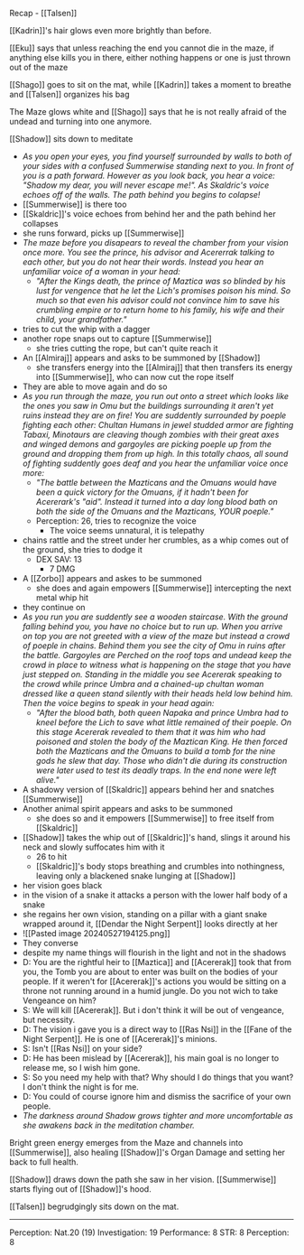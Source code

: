 Recap - [[Talsen]]

[[Kadrin]]'s hair glows even more brightly than before.

[[Eku]] says that unless reaching the end you cannot die in the maze, if anything else kills you in there, either nothing happens or one is just thrown out of the maze

[[Shago]] goes to sit on the mat, while [[Kadrin]] takes a moment to breathe and [[Talsen]] organizes his bag

The Maze glows white and [[Shago]] says that he is not really afraid of the undead and turning into one anymore.

[[Shadow]] sits down to meditate
- _As you open your eyes, you find yourself surrounded by walls to both of your sides with a confused Summerwise standing next to you. In front of you is a path forward. However as you look back, you hear a voice: "Shadow my dear, you will never escape me!". As Skaldric's voice echoes off of the walls. The path behind you begins to colapse!_
- [[Summerwise]] is there too
- [[Skaldric]]'s voice echoes from behind her and the path behind her collapses
- she runs forward, picks up [[Summerwise]]
- _The maze before you disapears to reveal the chamber from your vision once more. You see the prince, his advisor and Acererrak talking to each other, but you do not hear their words. Instead you hear an unfamiliar voice of a woman in your head:_
	- _"After the Kings death, the prince of Maztica was so blinded by his lust for vengence that he let the Lich's promises poison his mind. So much so that even his advisor could not convince him to save his crumbling empire or to return home to his family, his wife and their child, your grandfather."_
- tries to cut the whip with a dagger
- another rope snaps out to capture [[Summerwise]]
	- she tries cutting the rope, but can't quite reach it
- An [[Almiraj]] appears and asks to be summoned by [[Shadow]]
	- she transfers energy into the [[Almiraj]] that then transfers its energy into [[Summerwise]], who can now cut the rope itself
- They are able to move again and do so
- _As you run through the maze, you run out onto a street which looks like the ones you saw in Omu but the buildings surrounding it aren't yet ruins instead they are on fire! You are suddently surrounded by poeple fighting each other: Chultan Humans in jewel studded armor are fighting Tabaxi, Minotaurs are cleaving though zombies with their great axes and winged demons and gargoyles are picking poeple up from the ground and dropping them from up high. In this totally chaos, all sound of fighting suddently goes deaf and you hear the unfamiliar voice once more:_
	- _"The battle between the Mazticans and the Omuans would have been a quick victory for the Omuans, if it hadn't been for Acererark's "aid". Instead it turned into a day long blood bath on both the side of the Omuans and the Mazticans, YOUR poeple."_
	- Perception: 26, tries to recognize the voice
		- The voice seems unnatural, it is telepathy
- chains rattle and the street under her crumbles, as a whip comes out of the ground, she tries to dodge it
	- DEX SAV: 13
		- 7 DMG
- A [[Zorbo]] appears and askes to be summoned
	- she does and again empowers [[Summerwise]] intercepting the next metal whip hit
- they continue on
- _As you run you are suddently see a wooden staircase. With the ground falling behind you, you have no choice but to run up. When you arrive on top you are not greeted with a view of the maze but instead a crowd of poeple in chains. Behind them you see the city of Omu in ruins after the battle. Gargoyles are Perched on the roof tops and undead keep the crowd in place to witness what is happening on the stage that you have just stepped on. Standing in the middle you see Acererak speaking to the crowd while prince Umbra and a chained-up chultan woman dressed like a queen stand silently with their heads held low behind him. Then the voice begins to speak in your head again:_
	- _"After the blood bath, both queen Napaka and prince Umbra had to kneel before the Lich to save what little remained of their poeple. On this stage Acererak revealed to them that it was him who had poisoned and stolen the body of the Maztican King. He then forced both the Mazticans and the Omuans to build a tomb for the nine gods he slew that day. Those who didn't die during its construction were later used to test its deadly traps. In the end none were left alive."_
- A shadowy version of [[Skaldric]] appears behind her and snatches [[Summerwise]]
- Another animal spirit appears and asks to be summoned
	- she does so and it empowers [[Summerwise]] to free itself from [[Skaldric]]
- [[Shadow]] takes the whip out of [[Skaldric]]'s hand, slings it around his neck and slowly suffocates him with it
	- 26 to hit
	- [[Skaldric]]'s body stops breathing and crumbles into nothingness, leaving only a blackened snake lunging at [[Shadow]]
- her vision goes black
- in the vision of a snake it attacks a person with the lower half body of a snake
- she regains her own vision, standing on a pillar with a giant snake wrapped around it, [[Dendar the Night Serpent]] looks directly at her
- ![[Pasted image 20240527194125.png]]
- They converse
- despite my name things will flourish in the light and not in the shadows
- D: You are the rightful heir to [[Maztica]] and [[Acererak]] took that from you, the Tomb you are about to enter was built on the bodies of your people. If it weren't for [[Acererak]]'s actions you would be sitting on a throne not running around in a humid jungle. Do you not wich to take Vengeance on him?
- S: We will kill [[Acererak]]. But i don't think it will be out of vengeance, but necessity.
- D: The vision i gave you is a direct way to [[Ras Nsi]] in the [[Fane of the Night Serpent]]. He is one of [[Acererak]]'s minions.
- S: Isn't [[Ras Nsi]] on your side?
- D: He has been mislead by [[Acererak]], his main goal is no longer to release me, so I wish him gone.
- S: So you need my help with that? Why should I do things that you want? I don't think the night is for me.
- D: You could of course ignore him and dismiss the sacrifice of your own people.
- _The darkness around Shadow grows tighter and more uncomfortable as she awakens back in the meditation chamber._

Bright green energy emerges from the Maze and channels into [[Summerwise]], also healing [[Shadow]]'s Organ Damage and setting her back to full health.

[[Shadow]] draws down the path she saw in her vision.
[[Summerwise]] starts flying out of [[Shadow]]'s hood.

[[Talsen]] begrudgingly sits down on the mat.

---
Perception: Nat.20 (19)
Investigation: 19
Performance: 8
STR: 8
Perception: 8
